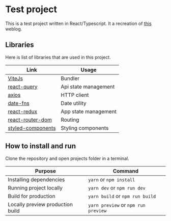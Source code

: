 # Test project

This is a test project written in React/Typescript. It a recreation of [this](https://overreacted.io/) weblog.

## Libraries

Here is list of libraries that are used in this project.

| Link                                                                                                          | Usage                |
| ------------------------------------------------------------------------------------------------------------- | -------------------- |
| [ViteJs](https://vitejs.dev/)                                                                                 | Bundler              |
| [react-query](https://tanstack.com/query/v4/?from=reactQueryV3&original=https://react-query-v3.tanstack.com/) | Api state management |
| [axios](https://github.com/axios/axios)                                                                       | HTTP client          |
| [date-fns](https://date-fns.org/)                                                                             | Date utility         |
| [react-redux](https://react-redux.js.org/)                                                                    | App state management |
| [react-router-dom](https://reactrouter.com/)                                                                  | Routing              |
| [styled-components](https://styled-components.com/)                                                           | Styling components   |

## How to install and run

Clone the repository and open projects folder in a terminal.

| Purpose                          | Command                             |
| -------------------------------- | ----------------------------------- |
| Installing dependencies          | `yarn` or `npm install`             |
| Running project locally          | `yarn dev` or `npm run dev`         |
| Build for production             | `yarn build` or `npm run build`     |
| Locally preview production build | `yarn preview` or `npm run preview` |
